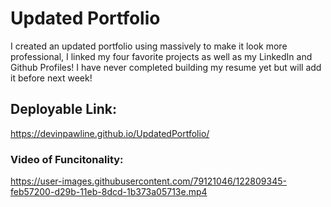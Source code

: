 # Updated Portfolio

I created an updated portfolio using massively to make it look more professional, I linked my four favorite projects as well as my LinkedIn and 
Github Profiles! I have never completed building my resume yet but will add it before next week! 

## Deployable Link: 
https://devinpawline.github.io/UpdatedPortfolio/

### Video of Funcitonality: 
https://user-images.githubusercontent.com/79121046/122809345-feb57200-d29b-11eb-8dcd-1b373a05713e.mp4


